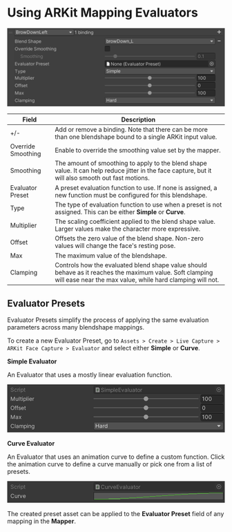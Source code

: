 # Using ARKit Mapping Evaluators

![Blend shape Built-in Evaluator](images/face-capture-mapper-blendshape.png)

| Field            | Description                                                  |
| ---------------- | ------------------------------------------------------------ |
| +/-              | Add or remove a binding. Note that there can be more than one blendshape bound to a single ARKit input value. |
| Override Smoothing        | Enable to override the smoothing value set by the mapper. |
| Smoothing        | The amount of smoothing to apply to the blend shape value. It can help reduce jitter in the face capture, but it will also smooth out fast motions. |
| Evaluator Preset | A preset evaluation function to use. If none is assigned, a new function must be configured for this blendshape. |
| Type             | The type of evaluation function to use when a preset is not assigned. This can be either **Simple** or **Curve**. |
| Multiplier       | The scaling coefficient applied to the blend shape value. Larger values make the character more expressive. |
| Offset           | Offsets the zero value of the blend shape. Non-zero values will change the face's resting pose. |
| Max              | The maximum value of the blendshape.                         |
| Clamping         | Controls how the evaluated blend shape value should behave as it reaches the maximum value. Soft clamping will ease near the max value, while hard clamping will not. |

## Evaluator Presets

Evaluator Presets simplify the process of applying the same evaluation parameters across many blendshape mappings. 

To create a new Evaluator Preset, go to `Assets > Create > Live Capture > ARKit Face Capture > Evaluator` and select either **Simple** or **Curve**.

**Simple Evaluator**

An Evaluator that uses a mostly linear evaluation function.

![Simple Evaluator](images/face-capture-simple-evaluator.png)

**Curve Evaluator**

An Evaluator that uses an animation curve to define a custom function. Click the animation curve to define a curve manually or pick one from a list of presets.

![Curve Evaluator](images/face-capture-curve-evaluator.png)

The created preset asset can be applied to the **Evaluator Preset** field of any mapping in the **Mapper**.